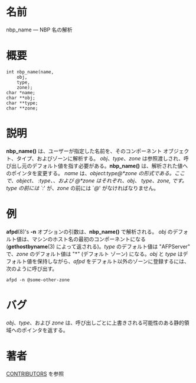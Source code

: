 # 名前

nbp_name — NBP 名の解析

# 概要

    int nbp_name(name,
        obj,
        type,
        zone);
    char *name;
    char **obj;
    char **type;
    char **zone;

# 説明

**nbp_name()** は、ユーザーが指定した名前を、そのコンポーネント オブジェクト、タイプ、およびゾーンに解析する。 *obj*、*type*、*zone* は参照渡しされ、呼び出し元のデフォルト値を指す必要がある。**nbp_name()** は、解析された値へのポインタを変更する。 *name* は、*object:type@**zone* の形式である。ここで、*object*、 *:type、*、および *@**zone* はそれぞれ、*obj*、 *type*、*zone,* です。*type* の前には \`*:*' が、*zone* の前には \`*@*' がなければなりません。

# 例

**afpd**(8)'s **-n** オプションの引数は、**nbp_name()** で解析される。 *obj*
のデフォルト値は、マシンのホスト名の最初のコンポーネントになる (**gethostbyname**(3) によって返される)。*type*
のデフォルト値は "AFPServer" で、*zone* のデフォルト値は "\*" (デフォルト ゾーン) になる。*obj* と *type*
はデフォルト値を保持しながら、*afpd* をデフォルト以外のゾーンに登録するには、次のように呼び出す。

    afpd -n @some-other-zone

# バグ

*obj*、*type*、および *zone*
は、呼び出しごとに上書きされる可能性のある静的領域へのポインタを返する。

# 著者

[CONTRIBUTORS](https://netatalk.io/contributors) を参照
